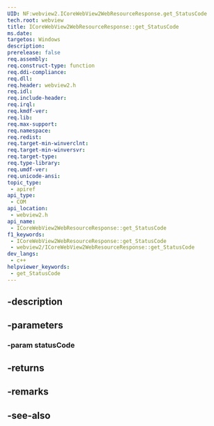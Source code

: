 ```yaml
---
UID: NF:webview2.ICoreWebView2WebResourceResponse.get_StatusCode
tech.root: webview
title: ICoreWebView2WebResourceResponse::get_StatusCode
ms.date: 
targetos: Windows
description: 
prerelease: false
req.assembly: 
req.construct-type: function
req.ddi-compliance: 
req.dll: 
req.header: webview2.h
req.idl: 
req.include-header: 
req.irql: 
req.kmdf-ver: 
req.lib: 
req.max-support: 
req.namespace: 
req.redist: 
req.target-min-winverclnt: 
req.target-min-winversvr: 
req.target-type: 
req.type-library: 
req.umdf-ver: 
req.unicode-ansi: 
topic_type:
 - apiref
api_type:
 - COM
api_location:
 - webview2.h
api_name:
 - ICoreWebView2WebResourceResponse::get_StatusCode
f1_keywords:
 - ICoreWebView2WebResourceResponse::get_StatusCode
 - webview2/ICoreWebView2WebResourceResponse::get_StatusCode
dev_langs:
 - c++
helpviewer_keywords:
 - get_StatusCode
---
```


## -description

## -parameters

### -param statusCode

## -returns

## -remarks

## -see-also

